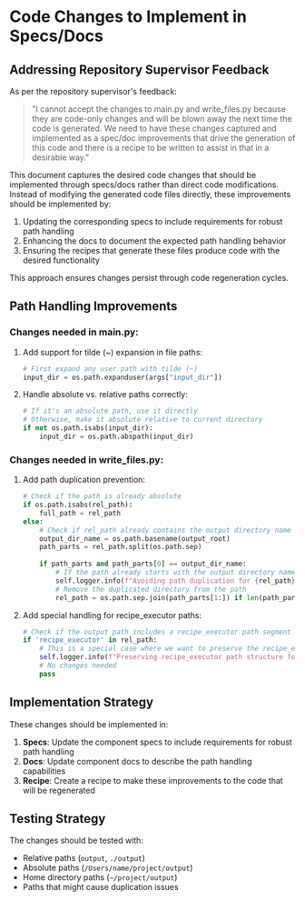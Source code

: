 # Code Changes to Implement in Specs/Docs

## Addressing Repository Supervisor Feedback

As per the repository supervisor's feedback:

> "I cannot accept the changes to main.py and write_files.py because they are code-only changes and will be blown away the next time the code is generated. We need to have these changes captured and implemented as a spec/doc improvements that drive the generation of this code and there is a recipe to be written to assist in that in a desirable way."

This document captures the desired code changes that should be implemented through specs/docs rather than direct code modifications. Instead of modifying the generated code files directly, these improvements should be implemented by:

1. Updating the corresponding specs to include requirements for robust path handling
2. Enhancing the docs to document the expected path handling behavior
3. Ensuring the recipes that generate these files produce code with the desired functionality

This approach ensures changes persist through code regeneration cycles.

## Path Handling Improvements

### Changes needed in main.py:
1. Add support for tilde (~) expansion in file paths:
   ```python
   # First expand any user path with tilde (~)
   input_dir = os.path.expanduser(args["input_dir"])
   ```

2. Handle absolute vs. relative paths correctly:
   ```python
   # If it's an absolute path, use it directly
   # Otherwise, make it absolute relative to current directory
   if not os.path.isabs(input_dir):
       input_dir = os.path.abspath(input_dir)
   ```

### Changes needed in write_files.py:
1. Add path duplication prevention:
   ```python
   # Check if the path is already absolute
   if os.path.isabs(rel_path):
       full_path = rel_path
   else:
       # Check if rel_path already contains the output directory name to avoid duplication
       output_dir_name = os.path.basename(output_root)
       path_parts = rel_path.split(os.path.sep)
       
       if path_parts and path_parts[0] == output_dir_name:
           # If the path already starts with the output directory name, avoid duplication
           self.logger.info(f"Avoiding path duplication for {rel_path}")
           # Remove the duplicated directory from the path
           rel_path = os.path.sep.join(path_parts[1:]) if len(path_parts) > 1 else ""
   ```

2. Add special handling for recipe_executor paths:
   ```python
   # Check if the output path includes a recipe_executor path segment
   if 'recipe_executor' in rel_path:
       # This is a special case where we want to preserve the recipe_executor folder structure
       self.logger.info(f"Preserving recipe_executor path structure for {rel_path}")
       # No changes needed
       pass
   ```

## Implementation Strategy

These changes should be implemented in:

1. **Specs**: Update the component specs to include requirements for robust path handling
2. **Docs**: Update component docs to describe the path handling capabilities
3. **Recipe**: Create a recipe to make these improvements to the code that will be regenerated

## Testing Strategy

The changes should be tested with:
- Relative paths (`output`, `./output`)
- Absolute paths (`/Users/name/project/output`)
- Home directory paths (`~/project/output`)
- Paths that might cause duplication issues